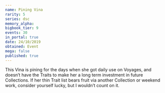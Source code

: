 ```yaml
---
name: Pining Vina
rarity: 5
series: dsc
memory_alpha:
bigbook_tier: 9
events: 30
in_portal: true
date: 24/10/2019
obtained: Event
mega: false
published: true
---
```


This Vina is pining for the days when she got daily use on Voyages, and doesn’t have the Traits to make her a long term investment in future Collections. If her thin Trait list bears fruit via another Collection or weekend work, consider yourself lucky, but I wouldn’t count on it.
